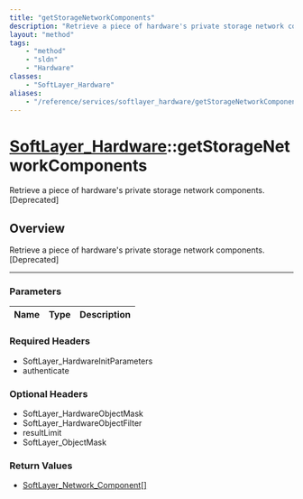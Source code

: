 ```yaml
---
title: "getStorageNetworkComponents"
description: "Retrieve a piece of hardware's private storage network components. [Deprecated]"
layout: "method"
tags:
    - "method"
    - "sldn"
    - "Hardware"
classes:
    - "SoftLayer_Hardware"
aliases:
    - "/reference/services/softlayer_hardware/getStorageNetworkComponents"
---
```

# [SoftLayer_Hardware](/reference/services/SoftLayer_Hardware)::getStorageNetworkComponents

Retrieve a piece of hardware's private storage network components. [Deprecated]


## Overview 
Retrieve a piece of hardware's private storage network components. [Deprecated]

-----

### Parameters 
|Name | Type | Description |
| --- | --- | --- |


### Required Headers
* SoftLayer_HardwareInitParameters
* authenticate


### Optional Headers
* SoftLayer_HardwareObjectMask
* SoftLayer_HardwareObjectFilter
* resultLimit
* SoftLayer_ObjectMask

### Return Values
* <a href='/reference/datatypes/SoftLayer_Network_Component'>SoftLayer_Network_Component[] </a>




